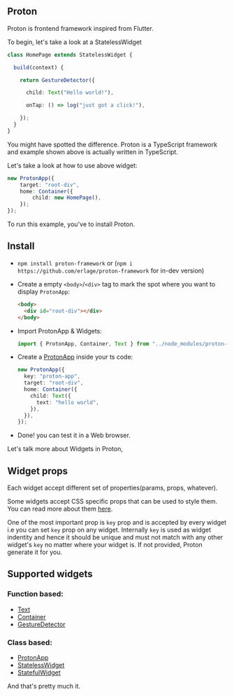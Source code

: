 ## Proton

Proton is frontend framework inspired from Flutter.

To begin, let's take a look at a StatelessWidget

```typescript
class HomePage extends StatelessWidget {

  build(context) {

    return GestureDetector({

      child: Text("Hello world!"),

      onTap: () => log("just got a click!"),

    });
  }
}
```

You might have spotted the difference. Proton is a TypeScript framework and example shown above is actually written in TypeScript.

Let's take a look at how to use above widget:

```typescript
new ProtonApp({
    target: "root-div",
    home: Container({
        child: new HomePage(),
    });
});
```

To run this example, you've to install Proton.

## Install

- `npm install proton-framework` or (`npm i https://github.com/erlage/proton-framework` for in-dev version)

- Create a empty `<body>`/`<div>` tag to mark the spot where you want to display `ProtonApp`:

  ```html
  <body>
    <div id="root-div"></div>
  </body>
  ```

- Import ProtonApp & Widgets:

  ```typescript
  import { ProtonApp, Container, Text } from "../node_modules/proton-framework/dist/proton.js";
  ```

- Create a [ProtonApp](https://github.com/erlage/proton-framework/blob/main/src/proton/widgets/main/proton_app.ts) inside your ts code:

  ```typescript
  new ProtonApp({
    key: "proton-app",
    target: "root-div",
    home: Container({
      child: Text({
        text: "hello world",
      }),
    }),
  });
  ```

- Done! you can test it in a Web browser.

Let's talk more about Widgets in Proton,

## Widget props

Each widget accept different set of properties(params, props, whatever).

Some widgets accept CSS specific props that can be used to style them. You can read more about them [here](https://github.com/erlage/proton-framework/blob/main/doc/props/styling_props.md).

One of the most important prop is `key` prop and is accepted by every widget i.e you can set `key` prop on any widget. Internally `key` is used as widget indentity and hence it should be unique and must not match with any other widget's `key` no matter where your widget is. If not provided, Proton generate it for you.

## Supported widgets

### Function based:

- [Text](https://github.com/erlage/proton-framework/blob/main/doc/widget/text.md)
- [Container](https://github.com/erlage/proton-framework/blob/main/doc/widget/container.md)
- [GestureDetector](https://github.com/erlage/proton-framework/blob/main/doc/widget/gesture_detector.md)

### Class based:

- [ProtonApp](https://github.com/erlage/proton-framework/blob/main/doc/widget/proton_app.md)
- [StatelessWidget](https://github.com/erlage/proton-framework/blob/main/doc/widget/stateless_widget.md)
- [StatefulWidget](https://github.com/erlage/proton-framework/blob/main/doc/widget/stateful_widget.md)

And that's pretty much it.
